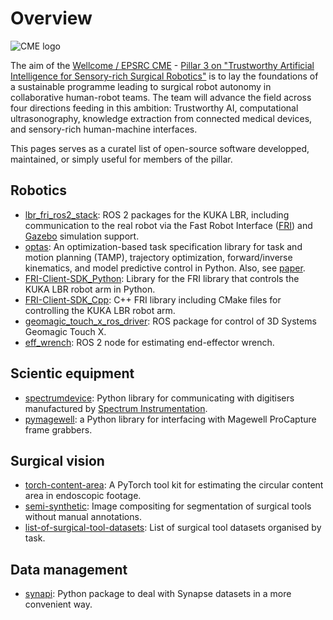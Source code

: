 # Overview
![CME logo](/assets/medicalengineering-logo.svg)

The aim of the [Wellcome / EPSRC CME](https://medicalengineering.org.uk) - [Pillar 3 on "Trustworthy Artificial Intelligence for Sensory-rich Surgical Robotics"](https://medicalengineering.org.uk/centre-activities/pillar-3-trustworthy-artificial-intelligence-for-sensory-rich-surgical-robotics/) is to lay the foundations of a sustainable programme leading to surgical robot autonomy in collaborative human-robot teams. The team will advance the field across four directions feeding in this ambition: Trustworthy AI, computational ultrasonography, knowledge extraction from connected medical devices, and sensory-rich human-machine interfaces.

This pages serves as a curatel list of open-source software developped, maintained, or simply useful for members of the pillar.

## Robotics
- [lbr_fri_ros2_stack](https://github.com/KCL-BMEIS/lbr_fri_ros2_stack): ROS 2 packages for the KUKA LBR, including communication to the real robot via the Fast Robot Interface ([FRI](https://github.com/KCL-BMEIS/fri)) and [Gazebo](http://gazebosim.org/) simulation support.
- [optas](https://github.com/cmower/optas): An optimization-based task specification library for task and motion planning (TAMP), trajectory optimization, forward/inverse kinematics, and model predictive control in Python. Also, see [paper](https://ieeexplore.ieee.org/document/10161272).
- [FRI-Client-SDK_Python](https://github.com/cmower/FRI-Client-SDK_Python): Library for the FRI library that controls the KUKA LBR robot arm in Python.
- [FRI-Client-SDK_Cpp](https://github.com/cmower/FRI-Client-SDK_Cpp): C++ FRI library including CMake files for controlling the KUKA LBR robot arm.
- [geomagic_touch_x_ros_driver](https://github.com/RViMLab/geomagic_touch_x_ros_driver): ROS package for control of 3D Systems Geomagic Touch X.
- [eff_wrench](https://github.com/cmower/eff_wrench): ROS 2 node for estimating end-effector wrench. 


## Scientic equipment
-  [spectrumdevice](https://github.com/KCL-BMEIS/spectrumdevice): Python library for communicating with digitisers manufactured by [Spectrum Instrumentation](https://spectrum-instrumentation.com/).
-  [pymagewell](https://github.com/KCL-BMEIS/pymagewell): a Python library for interfacing with Magewell ProCapture frame grabbers.

## Surgical vision
- [torch-content-area](https://github.com/charliebudd/torch-content-area): A PyTorch tool kit for estimating the circular content area in endoscopic footage.
- [semi-synthetic](https://github.com/luiscarlosgph/semi-synthetic): Image compositing for segmentation of surgical tools without manual annotations.
- [list-of-surgical-tool-datasets](https://github.com/luiscarlosgph/list-of-surgical-tool-datasets): List of surgical tool datasets organised by task.

## Data management
- [synapi](https://github.com/luiscarlosgph/synapi): Python package to deal with Synapse datasets in a more convenient way.
